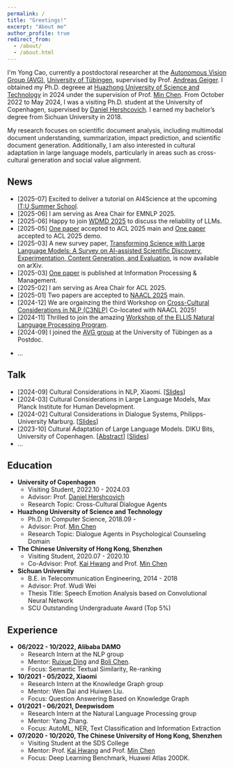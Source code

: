 ```yaml
---
permalink: /
title: "Greetings!"
excerpt: "About me"
author_profile: true
redirect_from: 
  - /about/
  - /about.html
---
```

I'm Yong Cao, currently a postdoctoral researcher at the [Autonomous Vision Group (AVG)](https://uni-tuebingen.de/en/fakultaeten/mathematisch-naturwissenschaftliche-fakultaet/fachbereiche/informatik/lehrstuehle/autonomous-vision/home/), [University of Tübingen](https://uni-tuebingen.de/en/), supervised by Prof. [Andreas Geiger](https://www.cvlibs.net/). I obtained my Ph.D. degreee at [Huazhong University of Science and Technology](https://www.hust.edu.cn/) in 2024 under the supervision of Prof. [Min Chen](https://people.ece.ubc.ca/~minchen/). From October 2022 to May 2024, I was a visiting Ph.D. student at the University of Copenhagen, supervised by [Daniel Hershcovich](https://danielhers.github.io/). I earned my bachelor’s degree from Sichuan University in 2018. 

My research focuses on scientific document analysis, including multimodal document understanding, summarization, impact prediction, and scientific document generation. Additionally, I am also interested in cultural adaptation in large language models, particularly in areas such as cross-cultural generation and social value alignment.

News
------
* [2025-07] Excited to deliver a tutorial on AI4Science at the upcoming [IT:U Summer School](https://it-u.at/en/itu-summer-school-2025-on-nlp/). 
* [2025-06] I am serving as Area Chair for EMNLP 2025.
* [2025-06] Happy to join [WDMD 2025](https://wdmd-main.github.io/#/program) to discuss the reliability of LLMs.
* [2025-05] [One paper](https://arxiv.org/pdf/2407.03884) accepted to ACL 2025 main and [One paper](https://arxiv.org/pdf/2504.08385) accepted to ACL 2025 demo.
* [2025-03] A new survey paper, [Transforming Science with Large Language Models: A Survey on AI-assisted Scientific Discovery, Experimentation, Content Generation, and Evaluation](https://arxiv.org/abs/2502.05151), is now available on arXiv.
* [2025-03] [One paper](https://www.sciencedirect.com/science/article/pii/S030645732500041X) is published at Information Processing & Management.
* [2025-02] I am serving as Area Chair for ACL 2025.
* [2025-01] Two papers are accepted to [NAACL 2025](https://2025.naacl.org/) main.
* [2024-12] We are orgainzing the third Workshop on [Cross-Cultural Considerations in NLP (C3NLP)](https://c3nlp.github.io/) Co-located with NAACL 2025!
* [2024-11] Thrilled to join the amazing [Workshop of the ELLIS Natural Language Processing Program](https://www.dagstuhl.de/seminars/seminar-calendar/seminar-details/24485).
* [2024-09] I joined the [AVG group](https://uni-tuebingen.de/fakultaeten/mathematisch-naturwissenschaftliche-fakultaet/fachbereiche/informatik/lehrstuehle/autonomous-vision/team/) at the University of Tübingen as a Postdoc.
<!-- * [2024-06] I finished my Ph.D. defense at Huazhong University of Science and Technology. Thanks my Supervisor Prof. [Min Chen](https://people.ece.ubc.ca/~minchen/). -->
<!-- * [2024-04] [One paper](https://arxiv.org/abs/2407.04999) was accepted by IJCAI 2024. -->
<!-- * [2024-03] Give a talk at [Max Planck Institute for Human Development](https://www.mpib-berlin.mpg.de/research/research-centers/adaptive-rationality). -->
<!-- * [2024-02] Give a talk at [Philipps-University Marburg](https://www.uni-marburg.de/en).  -->
* ...


<!-- * [2024-02] Excited to visit [Christin Seifert](http://christinseifert.info/) at Philipps-University Marburg and [Dirk U. Wulff](https://www.dirkwulff.org/) at Max Planck Institute for Human Development.
* [2024-01] Two papers were accepted by EACL 2024, [one](https://arxiv.org/abs/2309.01606) to the main conference and [one](https://arxiv.org/abs/2401.10352) to findings.
* [2023-12] We are orgainzing the [Cross-Cultural Considerations in NLP](https://sites.google.com/view/c3nlp) Workshop at ACL 2024.
* [2023-12] [One paper](https://arxiv.org/abs/2401.01667) was accepted by IEEE ICASSP 2024.
* [2023-10] Excited to be selected as DAAD AInet fellow for the Postdoc-NeT-AI 11/2023 Networking Week on Human-centered AI.
* [2023-10] [One paper](https://arxiv.org/abs/2310.17353) was accepted by Transactions of the Association for Computational Linguistics (TACL).
* [2023-08] [Our paper](https://arxiv.org/pdf/2303.17466.pdf) was reported by Danish newspaper [Børsen](https://borsen.dk/nyheder/ai/populaer-chatbot-promoverer-amerikanske-vaerdier-og-normer).
* [2023-07] [Our paper](https://arxiv.org/pdf/2303.17466.pdf) was reported by several Danish media, including [Politiken](https://politiken.dk/debat/klummer/jarlner/art9429359/Samtalerobot-er-et-redskab-for-amerikansk-kulturimperialisme), [Børsen](https://ekstrabladet.dk/nyheder/samfund/chatgpt-fremmer-amerikanske-normer-og-vaerdier/9856186), [Danish TV2](https://www.tv2kosmopol.dk/nyhedsarkiv?date=2023-07-10&clip=634dda2b-8303-4527-aeff-a96418116135), [Ekstra Bladet](https://ekstrabladet.dk/nyheder/samfund/chatgpt-fremmer-amerikanske-normer-og-vaerdier/9856186), [University of Copenhagen](https://di.ku.dk/english/news/2023/chatgpt-promotes-american-norms-and-values/)! -->

Talk
------
* [2024-09] Cultural Considerations in NLP, Xiaomi. [[Slides](/files/2024-09-27-Xiaomi-Meeting.pdf)]
* [2024-03] Cultural Considerations in Large Language Models, Max Planck Institute for Human Development.
* [2024-02] Cultural Considerations in Dialogue Systems, Philipps-University Marburg. [[Slides](/files/2024_Marburg.pdf)]
* [2023-10] Cultural Adaptation of Large Language Models. DIKU Bits, University of Copenhagen. [[Abstract](https://di.ku.dk/begivenhedsmappe/begivenheder-2023/diku-bits-nlp-october-2023/)] [[Slides](/files/2023_DIKU_Bits.pdf)]
* ...

Education
------
<!-- ### Education -->
  * **University of Copenhagen**
    * Visiting Student, 2022.10 - 2024.03
    * Advisor: Prof. [Daniel Hershcovich](https://danielhers.github.io/)
    * Research Topic: Cross-Cultural Dialogue Agents
  * **Huazhong University of Science and Technology**
    * Ph.D. in Computer Science, 2018.09 -
    * Advisor: Prof. [Min Chen](https://people.ece.ubc.ca/~minchen/) 
    * Research Topic: Dialogue Agents in Psychological Counseling Domain
  * **The Chinese University of Hong Kong, Shenzhen**
    * Visiting Student, 2020.07 - 2020.10
    * Co-Advisor: Prof. [Kai Hwang](https://myweb.cuhk.edu.cn/hwangkai) and Prof. [Min Chen](https://people.ece.ubc.ca/~minchen/) 
  * **Sichuan University**
    * B.E. in Telecommunication Engineering, 2014 - 2018
    * Advisor: Prof. Wudi Wei
    * Thesis Title: Speech Emotion Analysis based on Convolutional Neural Network
    * SCU Outstanding Undergraduate Award (Top 5%)
    

<!-- Publications
------ -->


Experience
------
  * **06/2022 - 10/2022, Alibaba DAMO**
    * Research Intern at the NLP group
    * Mentor: [Ruixue Ding](https://scholar.google.com.hk/citations?hl=zh-CN&user=wAktw3cAAAAJ&view_op=list_works&sortby=pubdate) and [Boli Chen](https://scholar.google.com.hk/citations?user=P3IMdZ4AAAAJ&hl=zh-CN&oi=ao).
    * Focus:  Semantic Textual Similarity, Re-ranking
  * **10/2021 - 05/2022, Xiaomi**
    * Research Intern at the Knowledge Graph group
    * Mentor: Wen Dai and Huiwen Liu.
    * Focus: Question Answering Based on Knowledge Graph
  * **01/2021 - 06/2021, Deepwisdom**
    * Research Intern at the Natural Language Processing group
    * Mentor: Yang Zhang.
    * Focus: AutoML, NER, Text Classification and Information Extraction
  * **07/2020 - 10/2020, The Chinese University of Hong Kong, Shenzhen**
    * Visiting Student at the SDS College
    * Mentor: Prof. [Kai Hwang](https://myweb.cuhk.edu.cn/hwangkai) and Prof. [Min Chen](https://people.ece.ubc.ca/~minchen/) 
    * Focus: Deep Learning Benchmark, Huawei Atlas 200DK.
    
    

